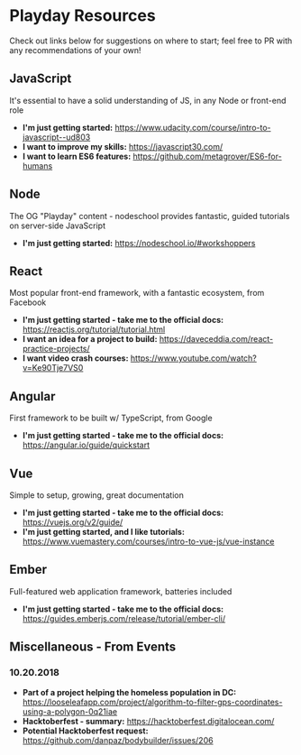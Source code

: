 # Playday Resources

Check out links below for suggestions on where to start; feel free to PR with any recommendations of your own!

## JavaScript

It's essential to have a solid understanding of JS, in any Node or front-end role
- **I'm just getting started:** https://www.udacity.com/course/intro-to-javascript--ud803
- **I want to improve my skills:** https://javascript30.com/
- **I want to learn ES6 features:** https://github.com/metagrover/ES6-for-humans

## Node

The OG "Playday" content - nodeschool provides fantastic, guided tutorials on server-side JavaScript
- **I'm just getting started:** https://nodeschool.io/#workshoppers

## React

Most popular front-end framework, with a fantastic ecosystem, from Facebook

- **I'm just getting started - take me to the official docs:** https://reactjs.org/tutorial/tutorial.html
- **I want an idea for a project to build:** https://daveceddia.com/react-practice-projects/ 
- **I want video crash courses:** https://www.youtube.com/watch?v=Ke90Tje7VS0

## Angular

First framework to be built w/ TypeScript, from Google
- **I'm just getting started - take me to the official docs:** https://angular.io/guide/quickstart

## Vue

Simple to setup, growing, great documentation
- **I'm just getting started - take me to the official docs:** https://vuejs.org/v2/guide/
- **I'm just getting started, and I like tutorials:** https://www.vuemastery.com/courses/intro-to-vue-js/vue-instance

## Ember

Full-featured web application framework, batteries included
- **I'm just getting started - take me to the official docs:** https://guides.emberjs.com/release/tutorial/ember-cli/

## Miscellaneous - From Events

### 10.20.2018

- **Part of a project helping the homeless population in DC:** https://looseleafapp.com/project/algorithm-to-filter-gps-coordinates-using-a-polygon-0q21iae
- **Hacktoberfest - summary:** https://hacktoberfest.digitalocean.com/
- **Potential Hacktoberfest request:** https://github.com/danpaz/bodybuilder/issues/206